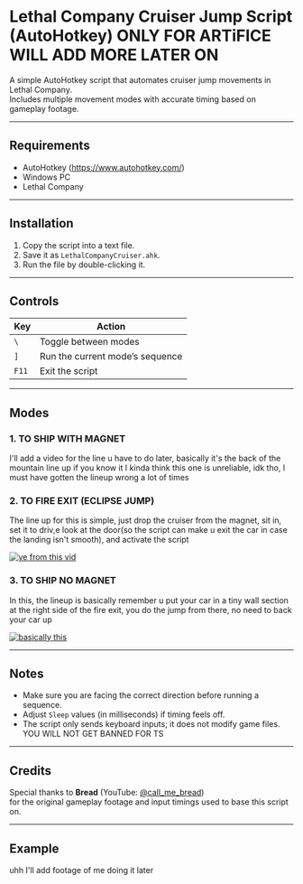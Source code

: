 # Lethal Company Cruiser Jump Script (AutoHotkey) ONLY FOR ARTiFICE WILL ADD MORE LATER ON

A simple AutoHotkey script that automates cruiser jump movements in Lethal Company.  
Includes multiple movement modes with accurate timing based on gameplay footage.

---

## Requirements

- AutoHotkey (https://www.autohotkey.com/)
- Windows PC
- Lethal Company

---

## Installation

1. Copy the script into a text file.
2. Save it as `LethalCompanyCruiser.ahk`.
3. Run the file by double-clicking it.

---

## Controls

| Key | Action |
|-----|---------|
| `\` | Toggle between modes |
| `]` | Run the current mode’s sequence |
| `F11` | Exit the script |

---

## Modes

### 1. TO SHIP WITH MAGNET
I'll add a video for the line u have to do later, basically it's the back of the mountain line up if you know it
I kinda think this one is unreliable, idk tho, I must have gotten the lineup wrong a lot of times

### 2. TO FIRE EXIT (ECLIPSE JUMP)
The line up for this is simple, just drop the cruiser from the magnet, sit in, set it to driv,e look at the door(so the script can make u exit the car in case the landing isn't smooth), and activate the script

[![ye from this vid](https://img.youtube.com/vi/0s9emjo7t3g/0.jpg)](https://www.youtube.com/watch?v=0s9emjo7t3g)

### 3. TO SHIP NO MAGNET
In this, the lineup is basically remember u put your car in a tiny wall section at the right side of the fire exit, you do the jump from there, no need to back your car up

[![basically this](https://img.youtube.com/vi/t9mUMyGLxTE/0.jpg)](https://www.youtube.com/watch?v=t9mUMyGLxTE)

---

## Notes

- Make sure you are facing the correct direction before running a sequence.
- Adjust `Sleep` values (in milliseconds) if timing feels off.
- The script only sends keyboard inputs; it does not modify game files. YOU WILL NOT GET BANNED FOR TS

---

## Credits

Special thanks to **Bread** (YouTube: [@call_me_bread](https://www.youtube.com/@call_me_bread))  
for the original gameplay footage and input timings used to base this script on.

---

## Example

uhh I'll add footage of me doing it later

